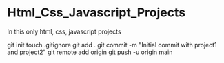 # Html_Css_Javascript_Projects
In this only html, css, javascript projects 


git init
touch .gitignore
git add .
git commit -m "Initial commit with project1 and project2"
git remote add origin <your-repository-url>
git push -u origin main